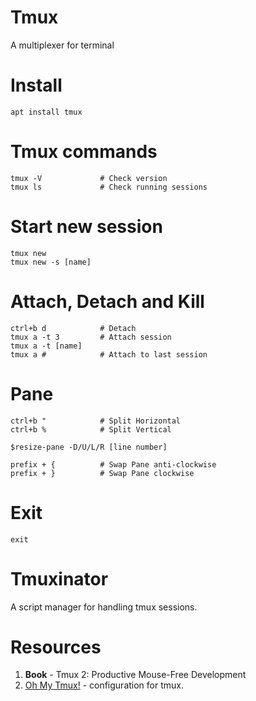 # Tmux

A multiplexer for terminal

# Install
```
apt install tmux
```

# Tmux commands
```
tmux -V             # Check version
tmux ls             # Check running sessions
```

# Start new session
```
tmux new
tmux new -s [name]
```

# Attach, Detach and Kill
```
ctrl+b d            # Detach
tmux a -t 3         # Attach session
tmux a -t [name]
tmux a #            # Attach to last session
```

# Pane
```
ctrl+b "            # Split Horizontal
ctrl+b %            # Split Vertical

$resize-pane -D/U/L/R [line number]

prefix + {          # Swap Pane anti-clockwise
prefix + }          # Swap Pane clockwise
```

# Exit
```
exit
```


# Tmuxinator

A script manager for handling tmux sessions.

# Resources

1. **Book** - Tmux 2: Productive Mouse-Free Development
1. [Oh My Tmux!](https://github.com/gpakosz/.tmux) - configuration for tmux.
